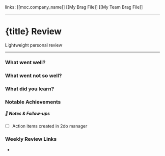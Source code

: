 links: [[moc.company_name]] [[My Brag File]] [[My Team Brag File]]

---
# {title} Review
Lightweight personal review

---
### What went well?


### What went not so well?


### What did you learn?



### Notable Achievements


##### 📌 Notes & Follow-ups
- [ ] Action items created in 2do manager

### Weekly Review Links
- 